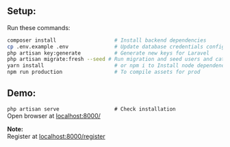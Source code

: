 ## Setup:
Run these commands:
```bash
composer install                   # Install backend dependencies
cp .env.example .env               # Update database credentials configuration
php artisan key:generate           # Generate new keys for Laravel
php artisan migrate:fresh --seed # Run migration and seed users and categories for testing
yarn install                       # or npm i to Install node dependencies
npm run production                 # To compile assets for prod
```


## Demo:
`php artisan serve                  # Check installation`  
Open browser at [localhost:8000/](http://localhost:8000/) 

**Note:**  
Register at [localhost:8000/register](http://localhost:8000/register)


